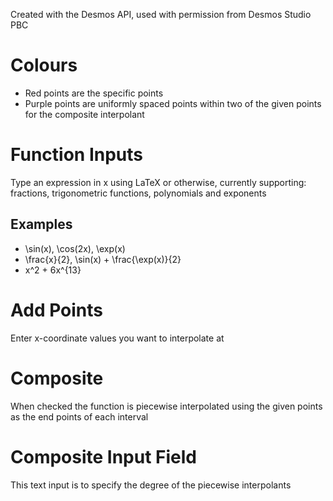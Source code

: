 Created with the Desmos API, used with permission from Desmos Studio PBC

# Colours

- Red points are the specific points
- Purple points are uniformly spaced points within two of the given points for the composite interpolant

# Function Inputs

Type an expression in x using LaTeX or otherwise, currently supporting: fractions, trigonometric functions, polynomials and exponents

## Examples

- \sin(x), \cos(2x), \exp(x)
- \frac{x}{2}, \sin(x) + \frac{\exp(x)}{2}
- x^2 + 6x^{13}

# Add Points

Enter x-coordinate values you want to interpolate at

# Composite

When checked the function is piecewise interpolated using the given points as the end points of each interval

# Composite Input Field

This text input is to specify the degree of the piecewise interpolants 

